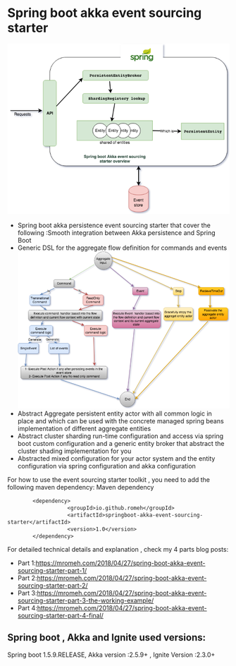 
# Spring boot akka event sourcing starter 
![alt text](images/FlowContext.png)

- Spring boot akka persistence event sourcing starter that cover the following :Smooth integration between Akka persistence and Spring Boot
- Generic DSL for the aggregate flow definition for commands and events
![alt text](images/AggregateFlow.png)
- Abstract Aggregate persistent entity actor with all common logic in place and which can be used with the concrete managed spring beans implementation of different aggregate entities
- Abstract cluster sharding run-time configuration and access via spring boot custom configuration and a generic entity broker that abstract the cluster shading implementation for you
- Abstracted mixed configuration for your actor system and the entity configuration via spring configuration and akka configuration


For how to use the event sourcing starter toolkit , you need to add the following maven dependency:
Maven dependency 
````
        <dependency>
                   <groupId>io.github.romeh</groupId>
                   <artifactId>springboot-akka-event-sourcing-starter</artifactId>
                   <version>1.0</version>
        </dependency>
````


For detailed technical details and explanation , check my 4 parts blog posts: 

- Part 1:https://mromeh.com/2018/04/27/spring-boot-akka-event-sourcing-starter-part-1/
- Part 2:https://mromeh.com/2018/04/27/spring-boot-akka-event-sourcing-starter-part-2/
- Part 3:https://mromeh.com/2018/04/27/spring-boot-akka-event-sourcing-starter-part-3-the-working-example/ 
- Part 4:https://mromeh.com/2018/04/27/spring-boot-akka-event-sourcing-starter-part-4-final/ 


Spring boot , Akka and Ignite used versions:
--------------

Spring boot 1.5.9.RELEASE, Akka version :2.5.9+ , Ignite Version :2.3.0+
